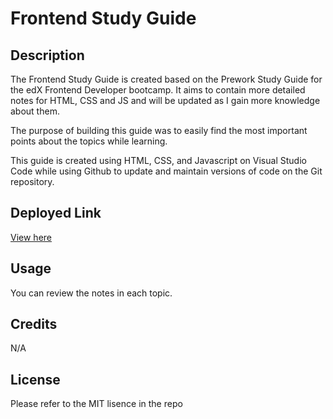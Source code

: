 # Frontend Study Guide

## Description

The Frontend Study Guide is created based on the Prework Study Guide for the edX Frontend Developer bootcamp. It aims to contain more detailed notes for HTML, CSS and JS and will be updated as I gain more knowledge about them. 

The purpose of building this guide was to easily find the most important points about the topics while learning. 

This guide is created using HTML, CSS, and Javascript on Visual Studio Code while using Github to update and maintain versions of code on the Git repository. 

## Deployed Link

[View here](https://shalinisunkuru.github.io/frontend-study-guide/)

## Usage

You can review the notes in each topic. 

## Credits

N/A

## License

Please refer to the MIT lisence in the repo
